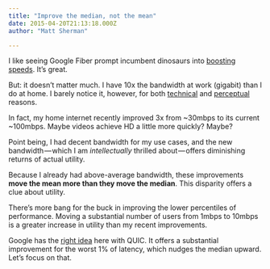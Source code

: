 ```yaml
---
title: "Improve the median, not the mean"
date: 2015-04-20T21:13:18.000Z
author: "Matt Sherman"

---
```


I like seeing Google Fiber prompt incumbent dinosaurs into [boosting speeds](http://www.wired.com/2015/04/comcast-says-itll-bring-ultra-fast-internet-us-2016/). It’s great.

But: it doesn’t matter much. I have 10x the bandwidth at work (gigabit) than I do at home. I barely notice it, however, for both [technical](https://www.igvita.com/2012/07/19/latency-the-new-web-performance-bottleneck/) and [perceptual](http://en.wikipedia.org/wiki/Stevens%27_power_law) reasons.

In fact, my home internet recently improved 3x from ~30mbps to its current ~100mbps. Maybe videos achieve HD a little more quickly? Maybe?

Point being, I had decent bandwidth for my use cases, and the new bandwidth — which I am _intellectually_ thrilled about — offers diminishing returns of actual utility.

Because I already had above-average bandwidth, these improvements **move the mean more than they move the median**. This disparity offers a clue about utility.

There’s more bang for the buck in improving the lower percentiles of performance. Moving a substantial number of users from 1mbps to 10mbps is a greater increase in utility than my recent improvements.

Google has the [right idea](https://blog.chromium.org/2015/04/a-quic-update-on-googles-experimental.html) here with QUIC. It offers a substantial improvement for the worst 1% of latency, which nudges the median upward. Let’s focus on that.
